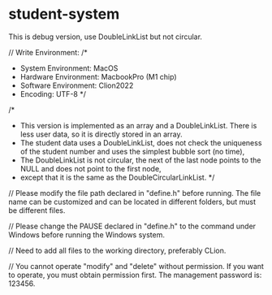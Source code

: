 # student-system

This is debug version, use DoubleLinkList but not circular. 

// Write Environment:
/*
 * System Environment: MacOS
 * Hardware Environment: MacbookPro (M1 chip)
 * Software Environment: Clion2022
 * Encoding: UTF-8
 */

/*
 * This version is implemented as an array and a DoubleLinkList. There is less user data, so it is directly stored in an array.
 * The student data uses a DoubleLinkList, does not check the uniqueness of the student number and uses the simplest bubble sort (no time),
 * The DoubleLinkList is not circular, the next of the last node points to the NULL and does not point to the first node, 
 * except that it is the same as the DoubleCircularLinkList.
 */

// Please modify the file path declared in "define.h" before running. The file name can be customized and can be located in different folders, but must be different files.

// Please change the PAUSE declared in "define.h" to the command under Windows before running the Windows system.

// Need to add all files to the working directory, preferably CLion.

// You cannot operate "modify" and "delete" without permission. If you want to operate, you must obtain permission first. The management password is: 123456.

